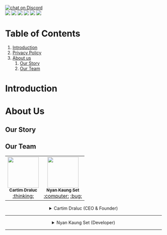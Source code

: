 <a href="https://discord.gg/NGypAKTfga"><img src="https://img.shields.io/discord/989395034220658718?logo=discord&style=for-the-badge" alt="chat on Discord"></a><br><img src="https://img.shields.io/github/commit-activity/y/CartimDraluc/Cartimpedia?style=plastic"> <img src="https://img.shields.io/github/commit-activity/m/CartimDraluc/Cartimpedia?style=plastic"> <img src="https://img.shields.io/github/languages/count/CartimDraluc/Cartimpedia?style=plastic"> <img src="https://img.shields.io/github/issues-closed/CartimDraluc/Cartimpedia?style=plastic"> <img src="https://img.shields.io/github/issues/CartimDraluc/Cartimpedia?style=plastic"> <a href="https://hits.seeyoufarm.com"><img src="https://hits.seeyoufarm.com/api/count/incr/badge.svg?url=https%3A%2F%2Fgithub.com%2FCartimDraluc%2FCartimpedia%2F&count_bg=%2379C83D&title_bg=%23555555&icon=&icon_color=%23E7E7E7&title=hits&edge_flat=true"/></a>


# Table of Contents

1. [Introduction](#Intro)
2. <a href="https://github.com/CartimDraluc/Cartimpedia/blob/main/POLICY.md">Privacy Policy</a>
3. [About us](#AboutUs)
    1. [Our Story](#OurStory)
    2. [Our Team](#OurTeam)

# Introduction <a id="Intro"></a>

# About Us <a id="AboutUS"></a>
## Our Story <a id="OurStory"></a>
## Our Team <a id="OurTeam"></a>

<table>
  <tr>
    <td align="center"><a href="https://github.com/CartimDraluc"><img src="https://avatars.githubusercontent.com/u/106230817?s=100&v=4" width="100px;" alt=""/><br /><sub><b>Cartim Draluc</b></sub></a><br /><a href="" title="Ideas, Planning and Feedback">:thinking:</a></td>
    <td align="center"><a href="https://github.com/NyanKaungSet"><img src="https://avatars.githubusercontent.com/u/96227457?s=100&v=4" width="100px;" alt=""/><br /><sub><b>Nyan Kaung Set</b></sub></a><br /><a href="" title="code">:computer:</a> <a href="" title="Bug Fix">:bug:</a></td>
  </tr>
</table>


<details align=center>
    <summary>Cartim Draluc (CEO & Founder)</summary><br>
        <img src="https://avatars.githubusercontent.com/u/106230817?v=4">
    <p>
        Hi! I'm Cartim Draluc, a programmer from The United States. I'm currently learning HTML, CSS and JavaScript from Internet. I am working hard to study in the Harvard University!
    </p>
</details>
<hr>
<details align=center>
    <summary>Nyan Kaung Set (Developer)</summary><br>
        <img src="https://avatars.githubusercontent.com/u/96227457?s=318&u=2889744fcd08d935786b979fb3f4ff0c2dbbf398&v=4">
    <p>
        I'm Nyan Kaung Set. I'm from Myanmar (formerly known as Bruma). I'm also learning HTML, CSS and JavaScript as well as Bootstrap.
    </p>
</details>
<hr>


<br><br>
<!--img src="https://contrib.rocks/image?repo=CartimDraluc/Cartimpedia"/-->

<!--v 0.17.1-->
